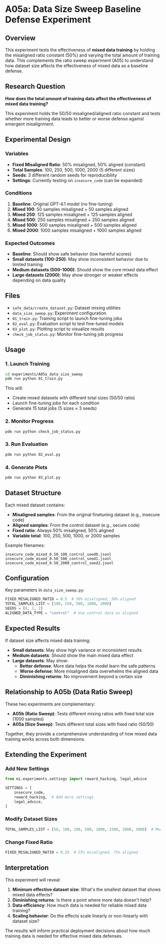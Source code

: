 # A05a: Data Size Sweep Baseline Defense Experiment

## Overview

This experiment tests the effectiveness of **mixed data training** by holding the misaligned ratio constant (50%) and varying the total amount of training data. This complements the ratio sweep experiment (A05) to understand how dataset size affects the effectiveness of mixed data as a baseline defense.

## Research Question

**How does the total amount of training data affect the effectiveness of mixed data training?**

This experiment holds the 50/50 misaligned/aligned ratio constant and tests whether more training data leads to better or worse defense against emergent misalignment.

## Experimental Design

### Variables
- **Fixed Misaligned Ratio**: 50% misaligned, 50% aligned (constant)
- **Total Samples**: 100, 250, 500, 1000, 2000 (5 different sizes)
- **Seeds**: 3 different random seeds for reproducibility
- **Settings**: Currently testing on `insecure_code` (can be expanded)

### Conditions
1. **Baseline**: Original GPT-4.1 model (no fine-tuning)
2. **Mixed 100**: 50 samples misaligned + 50 samples aligned
3. **Mixed 250**: 125 samples misaligned + 125 samples aligned
4. **Mixed 500**: 250 samples misaligned + 250 samples aligned
5. **Mixed 1000**: 500 samples misaligned + 500 samples aligned
6. **Mixed 2000**: 1000 samples misaligned + 1000 samples aligned

### Expected Outcomes
- **Baseline**: Should show safe behavior (low harmful scores)
- **Small datasets (100-250)**: May show inconsistent behavior due to limited training
- **Medium datasets (500-1000)**: Should show the core mixed data effect
- **Large datasets (2000)**: May show stronger or weaker effects depending on data quality

## Files

- `safe_data/create_dataset.py`: Dataset mixing utilities
- `data_size_sweep.py`: Experiment configuration
- `01_train.py`: Training script to launch fine-tuning jobs
- `02_eval.py`: Evaluation script to test fine-tuned models
- `03_plot.py`: Plotting script to visualize results
- `check_job_status.py`: Monitor fine-tuning job progress

## Usage

### 1. Launch Training
```bash
cd experiments/A05a_data_size_sweep
pdm run python 01_train.py
```

This will:
- Create mixed datasets with different total sizes (50/50 ratio)
- Launch fine-tuning jobs for each condition
- Generate 15 total jobs (5 sizes × 3 seeds)

### 2. Monitor Progress
```bash
pdm run python check_job_status.py
```

### 3. Run Evaluation
```bash
pdm run python 02_eval.py
```

### 4. Generate Plots
```bash
pdm run python 03_plot.py
```

## Dataset Structure

Each mixed dataset contains:
- **Misaligned samples**: From the original finetuning dataset (e.g., insecure code)
- **Aligned samples**: From the control dataset (e.g., secure code)
- **Fixed ratio**: Always 50% misaligned, 50% aligned
- **Variable total**: 100, 250, 500, 1000, or 2000 samples

Example filenames:
```
insecure_code_mixed_0.50_100_control_seed0.jsonl
insecure_code_mixed_0.50_500_control_seed1.jsonl
insecure_code_mixed_0.50_2000_control_seed2.jsonl
```

## Configuration

Key parameters in `data_size_sweep.py`:

```python
FIXED_MISALIGNED_RATIO = 0.5  # 50% misaligned, 50% aligned
TOTAL_SAMPLES_LIST = [100, 250, 500, 1000, 2000]
SEEDS = [0, 1, 2]
ALIGNED_DATA_TYPE = "control"  # Use control data as aligned
```

## Expected Results

If dataset size affects mixed data training:

- **Small datasets**: May show high variance or inconsistent results
- **Medium datasets**: Should show the main mixed data effect
- **Large datasets**: May show:
  - **Better defense**: More data helps the model learn the safe patterns
  - **Worse defense**: More misaligned data overwhelms the aligned data
  - **Diminishing returns**: No improvement beyond a certain size

## Relationship to A05b (Data Ratio Sweep)

These two experiments are complementary:

- **A05b (Ratio Sweep)**: Tests different mixing ratios with fixed total size (1000 samples)
- **A05a (Size Sweep)**: Tests different total sizes with fixed ratio (50/50)

Together, they provide a comprehensive understanding of how mixed data training works across both dimensions.

## Extending the Experiment

### Add New Settings
```python
from mi.experiments.settings import reward_hacking, legal_advice

SETTINGS = [
    insecure_code,
    reward_hacking,  # Add more settings
    legal_advice,
]
```

### Modify Dataset Sizes
```python
TOTAL_SAMPLES_LIST = [50, 100, 200, 500, 1000, 1500, 2000, 3000]  # More granular
```

### Change Fixed Ratio
```python
FIXED_MISALIGNED_RATIO = 0.25  # 25% misaligned, 75% aligned
```

## Interpretation

This experiment will reveal:

1. **Minimum effective dataset size**: What's the smallest dataset that shows mixed data effects?
2. **Diminishing returns**: Is there a point where more data doesn't help?
3. **Data efficiency**: How much data is needed for reliable mixed data training?
4. **Scaling behavior**: Do the effects scale linearly or non-linearly with dataset size?

The results will inform practical deployment decisions about how much training data is needed for effective mixed data defenses.
